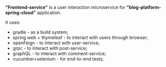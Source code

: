 <strong>"Frontend-service"</strong> is a user interaction microservice for <strong>"blog-platform-spring-cloud"</strong> application.</br>
<p>It uses:</p>
    <ul>
        <li>gradle - as a build system;</li>
        <li>spring web + thymeleaf - to interact with users through browser;</li>
        <li>openFeign - to interact with user-service;</li>
        <li>grpc - to interact with post-service;</li>
        <li>graphQL - to interact with comment-service;</li>
        <li>cucumber+selenium - for end-to-end tests;</li>
    </ul>
